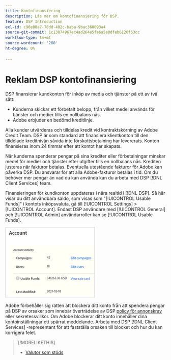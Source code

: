 ```yaml
---
title: Kontofinansiering
description: Läs mer om kontofinansiering för DSP.
feature: DSP Introduction
exl-id: c90e88a7-78dd-402c-baba-9bac360093a4
source-git-commit: 1c13874967ec4ad264e5fa6a5e0dfeb6120f53cc
workflow-type: tm+mt
source-wordcount: '260'
ht-degree: 0%

---
```


# Reklam DSP kontofinansiering

DSP finansierar kundkonton för inköp av media och tjänster på ett av två sätt:

* Kunderna skickar ett förbetalt belopp, från vilket medel används för tjänster och medier tills en nollbalans nås.
* Adobe erbjuder en bedömd kreditlinje.

Alla kunder utvärderas och tilldelas kredit vid kontraktskörning av Adobe Credit Team. DSP är som standard att finansiera klientkonton till den tilldelade kreditnivån såvida inte förskottsbetalning har levererats. Konton finansieras inom 24 timmar efter att kontot har skapats.

När kunderna spenderar pengar på sina krediter eller förbetalningar minskar medel för medier och tjänster efter utgifter tills en nollbalans nås. Krediten justeras när fakturor betalas. Eventuella utestående fakturor för Adobe kan påverka DSP. Du ansvarar för att alla Adobe-fakturor betalas i tid. Om du behöver mer pengar än vad du kan använda kan du arbeta med DSP [!DNL Client Services] team.

Finansieringen för kundkonton uppdateras i nära realtid i [!DNL DSP]. Så här visar du ditt användbara saldo, som visas som &quot;[!UICONTROL Usable Funds]&quot; i kontots inköpsvaluta, gå till [!UICONTROL Settings] > [!UICONTROL Account]. Endast DSP användare med [!UICONTROL General] och [!UICONTROL Admin] användarroller kan se [!UICONTROL Usable Funds].

![Användbara medel för ett konto](/help/dsp/assets/account-usable-funds.png)

Adobe förbehåller sig rätten att blockera ditt konto från att spendera pengar på DSP av orsaker som innebär överträdelse av DSP [policy för annonskrav](/help/policies/ad-requirements-policy.md) eller sekretessvillkor. Om Adobe blockerar ditt konto innehåller dina kontoinställningar ett spärrat meddelande. Arbeta med DSP [!DNL Client Services] -representant för att fastställa orsaken till blocket och hur du kan korrigera felet.

>[!MORELIKETHIS]
>
>* [Valutor som stöds](/help/dsp/currency.md)

